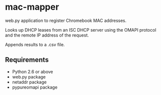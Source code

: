 mac-mapper
==========
web.py application to register Chromebook MAC addresses.

Looks up DHCP leases from an ISC DHCP server using the OMAPI
protocol and the remote IP address of the request.

Appends results to a .csv file.

Requirements
------------
* Python 2.6 or above
* web.py package
* netaddr package
* pypureomapi package
